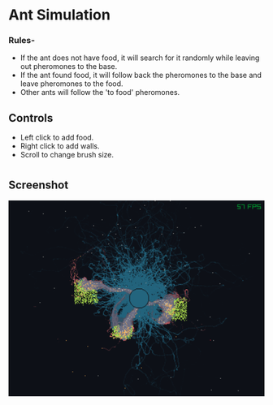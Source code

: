 # Ant Simulation

### Rules-
- If the ant does not have food, it will search for it randomly while leaving out pheromones to the base.
- If the ant found food, it will follow back the pheromones to the base and leave pheromones to the food.
- Other ants will follow the 'to food' pheromones.

## Controls

- Left click to add food.
- Right click to add walls.
- Scroll to change brush size.

#

## Screenshot
![](screenshot.png)
